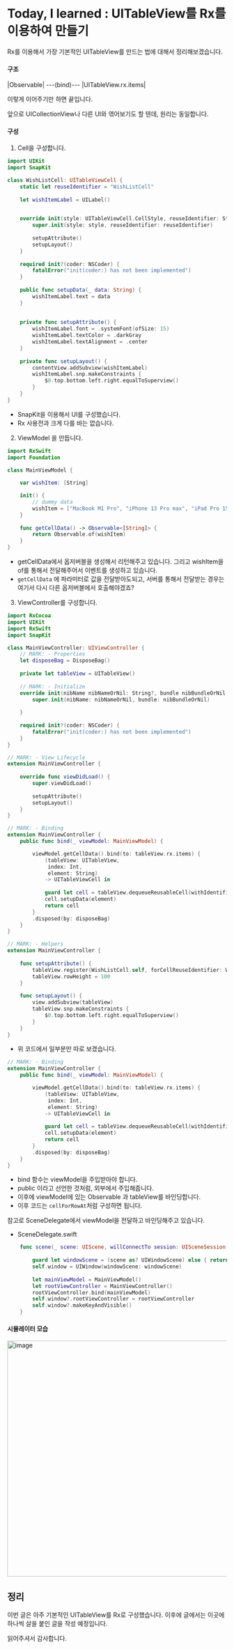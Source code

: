 # Today, I learned : UITableView를 Rx를 이용하여 만들기

Rx를 이용해서 가장 기본적인 UITableView를 만드는 법에 대해서 정리해보겠습니다.

#### 구조

|Observable| ---(bind)--- |UITableView.rx.items|

이렇게 이어주기만 하면 끝입니다.

앞으로 UICollectionView나 다른 UI와 엮어보기도 할 텐데, 원리는 동일합니다. 



#### 구성

1. Cell을 구성합니다.

```swift
import UIKit
import SnapKit

class WishListCell: UITableViewCell {
    static let reuseIdentifier = "WishListCell"
    
    let wishItemLabel = UILabel()

    
    override init(style: UITableViewCell.CellStyle, reuseIdentifier: String?) {
        super.init(style: style, reuseIdentifier: reuseIdentifier)
        
        setupAttribute()
        setupLayout()
    }
    
    required init?(coder: NSCoder) {
        fatalError("init(coder:) has not been implemented")
    }
    
    public func setupData(_ data: String) {
        wishItemLabel.text = data
    }
    
    
    private func setupAttribute() {
        wishItemLabel.font = .systemFont(ofSize: 15)
        wishItemLabel.textColor = .darkGray
        wishItemLabel.textAlignment = .center
    }
    
    private func setupLayout() {
        contentView.addSubview(wishItemLabel)
        wishItemLabel.snp.makeConstraints {
            $0.top.bottom.left.right.equalToSuperview()
        }
    }
}
```

- SnapKit을 이용해서 UI를 구성했습니다.
- Rx 사용전과 크게 다를 바는 없습니다.



2. ViewModel 을 만듭니다.

```swift
import RxSwift
import Foundation

class MainViewModel {
    
    var wishItem: [String]

    init() {
        // dummy data
        wishItem = ["MacBook M1 Pro", "iPhone 13 Pro max", "iPad Pro 15"]
    }
    
    func getCellData() -> Observable<[String]> {
        return Observable.of(wishItem)
    }
}
```

- getCellData에서 옵저버블을 생성해서 리턴해주고 있습니다. 그리고 wishItem을 of를 통해서 전달해주어서 이벤트를 생성하고 있습니다.
- `getCellData` 에 파라미터로 값을 전달받아도되고, 서버를 통해서 전달받는 경우는 여기서 다시 다른 옵저버블에서 호출해야겠죠?



3. ViewController를 구성합니다.

```swift
import RxCocoa
import UIKit
import RxSwift
import SnapKit

class MainViewController: UIViewController {
    // MARK: - Properties
    let disposeBag = DisposeBag()
    
    private let tableView = UITableView()
    
    // MARK: - Initialize
    override init(nibName nibNameOrNil: String?, bundle nibBundleOrNil: Bundle?) {
        super.init(nibName: nibNameOrNil, bundle: nibBundleOrNil)
        
    }
    
    required init?(coder: NSCoder) {
        fatalError("init(coder:) has not been implemented")
    }
}

// MARK: - View Lifecycle
extension MainViewController {
    
    override func viewDidLoad() {
        super.viewDidLoad()
        
        setupAttribute()
        setupLayout()
    }
}

// MARK: - Binding
extension MainViewController {
    public func bind(_ viewModel: MainViewModel) {

        viewModel.getCellData().bind(to: tableView.rx.items) {
            (tableView: UITableView,
             index: Int,
             element: String)
            -> UITableViewCell in
            
            guard let cell = tableView.dequeueReusableCell(withIdentifier: WishListCell.reuseIdentifier) as? WishListCell else { fatalError() }
            cell.setupData(element)
            return cell
        }
        .disposed(by: disposeBag)
    }
}

// MARK: - Helpers
extension MainViewController {
    
    func setupAttribute() {
        tableView.register(WishListCell.self, forCellReuseIdentifier: WishListCell.reuseIdentifier)
        tableView.rowHeight = 100
    }
    
    func setupLayout() {
        view.addSubview(tableView)
        tableView.snp.makeConstraints {
            $0.top.bottom.left.right.equalToSuperview()
        }
    }
}
```

- 위 코드에서 일부분만 따로 보겠습니다.



```swift
// MARK: - Binding
extension MainViewController {
    public func bind(_ viewModel: MainViewModel) {

        viewModel.getCellData().bind(to: tableView.rx.items) {
            (tableView: UITableView,
             index: Int,
             element: String)
            -> UITableViewCell in
            
            guard let cell = tableView.dequeueReusableCell(withIdentifier: WishListCell.reuseIdentifier) as? WishListCell else { fatalError() }
            cell.setupData(element)
            return cell
        }
        .disposed(by: disposeBag)
    }
}
```

- bind 함수는 viewModel을 주입받아야 합니다.
- public 이라고 선언한 것처럼, 외부에서 주입해줍니다.
- 이후에 viewModel에 있는 Observable<String> 과 tableView를 바인딩합니다.
- 이후 코드는 `cellForRowAt`처럼 구성하면 됩니다.



참고로 SceneDelegate에서 viewModel을 전달하고 바인딩해주고 있습니다.

- SceneDelegate.swift

```swift
    func scene(_ scene: UIScene, willConnectTo session: UISceneSession, options connectionOptions: UIScene.ConnectionOptions) {
        
        guard let windowScene = (scene as? UIWindowScene) else { return }
        self.window = UIWindow(windowScene: windowScene)
        
        let mainViewModel = MainViewModel()
        let rootViewController = MainViewController()
        rootViewController.bind(mainViewModel)
        self.window?.rootViewController = rootViewController
        self.window?.makeKeyAndVisible()
    }
```



#### 시뮬레이터 모습

<img width="542" alt="image" src="https://user-images.githubusercontent.com/65879950/151701624-82fc8ca2-92bd-4a17-817c-35609a67f8b0.png">




## 정리

이번 글은 아주 기본적인 UITableView를 Rx로 구성했습니다. 이후에 글에서는 이곳에 하나씩 살을 붙인 글을 작성 예정입니다.



읽어주셔서 감사합니다.

